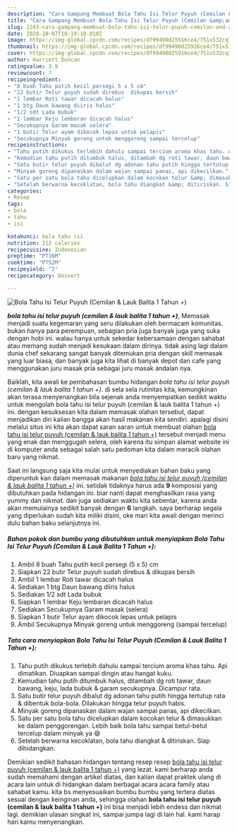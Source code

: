 ```yaml
---
description: "Cara Gampang Membuat Bola Tahu Isi Telur Puyuh (Cemilan &amp;amp; Lauk Balita 1 Tahun +) yang praktis"
title: "Cara Gampang Membuat Bola Tahu Isi Telur Puyuh (Cemilan &amp;amp; Lauk Balita 1 Tahun +) yang praktis"
slug: 2243-cara-gampang-membuat-bola-tahu-isi-telur-puyuh-cemilan-and-amp-lauk-balita-1-tahun-yang-praktis
date: 2020-10-07T10:19:10.010Z
image: https://img-global.cpcdn.com/recipes/df99490d25916ce4/751x532cq70/bola-tahu-isi-telur-puyuh-cemilan-lauk-balita-1-tahun-foto-resep-utama.jpg
thumbnail: https://img-global.cpcdn.com/recipes/df99490d25916ce4/751x532cq70/bola-tahu-isi-telur-puyuh-cemilan-lauk-balita-1-tahun-foto-resep-utama.jpg
cover: https://img-global.cpcdn.com/recipes/df99490d25916ce4/751x532cq70/bola-tahu-isi-telur-puyuh-cemilan-lauk-balita-1-tahun-foto-resep-utama.jpg
author: Harriett Duncan
ratingvalue: 3.9
reviewcount: 7
recipeingredient:
- "8 buah Tahu putih kecil persegi 5 x 5 cm"
- "22 butir Telur puyuh sudah direbus  dikupas bersih"
- "1 lembar Roti tawar dicacah halus"
- "1 btg Daun bawang diiris halus"
- "1/2 sdt Lada bubuk"
- "1 lembar Keju lembaran dicacah halus"
- "Secukupnya Garam masak selera"
- "1 butir Telur ayam dikocok lepas untuk pelapis"
- "Secukupnya Minyak goreng untuk menggoreng sampai tercelup"
recipeinstructions:
- "Tahu putih dikukus terlebih dahulu sampai tercium aroma khas tahu. Api dimatikan. Diuapkan sampai dingin atau hangat kuku."
- "Kemudian tahu putih ditumbuk halus, ditambah dg roti tawar, daun bawang, keju, lada bubuk &amp; garam secukupnya. Dicampur rata."
- "Satu butir telur puyuh dibalut dg adonan tahu putih hingga tertutup rata &amp; dibentuk bola-bola. Dilakukan hingga telur puyuh habis."
- "Minyak goreng dipanaskan dalam wajan sampai panas, api dikecilkan."
- "Satu per satu bola tahu dicelupkan dalam kocokan telur &amp; dimasukkan ke dalam penggorengan. Lebih baik bola tahu sampai betul-betul tercelup dalam minyak ya 😄"
- "Setelah berwarna kecoklatan, bola tahu diangkat &amp; ditiriskan. Siap dihidangkan."
categories:
- Resep
tags:
- bola
- tahu
- isi

katakunci: bola tahu isi 
nutrition: 212 calories
recipecuisine: Indonesian
preptime: "PT16M"
cooktime: "PT52M"
recipeyield: "2"
recipecategory: Dessert

---
```



![Bola Tahu Isi Telur Puyuh (Cemilan &amp; Lauk Balita 1 Tahun +)](https://img-global.cpcdn.com/recipes/df99490d25916ce4/751x532cq70/bola-tahu-isi-telur-puyuh-cemilan-lauk-balita-1-tahun-foto-resep-utama.jpg)

<b><i>bola tahu isi telur puyuh (cemilan &amp; lauk balita 1 tahun +)</i></b>, Memasak menjadi suatu kegemaran yang seru dilakukan oleh bermacam komunitas. bukan hanya para perempuan, sebagian pria juga banyak juga yang suka dengan hobi ini. walau hanya untuk sekedar kebersamaan dengan sahabat atau memang sudah menjadi kesukaan dalam dirinya. tidak asing lagi dalam dunia chef sekarang sangat banyak ditemukan pria dengan skill memasak yang luar biasa, dan banyak juga kita lihat di banyak depot dan cafe yang menggunakan juru masak pria sebagai juru masak andalan nya.

Baiklah, kita awali ke pembahasan bumbu hidangan <i>bola tahu isi telur puyuh (cemilan &amp; lauk balita 1 tahun +)</i>. di sela sela rutinitas kita, kemungkinan akan terasa menyenangkan bila sejenak anda menyempatkan sedikit waktu untuk mengolah bola tahu isi telur puyuh (cemilan &amp; lauk balita 1 tahun +) ini. dengan kesuksesan kita dalam memasak olahan tersebut, dapat menjadikan diri kalian bangga akan hasil makanan kita sendiri. apalagi disini melalui situs ini kita akan dapat saran saran untuk membuat olahan <u>bola tahu isi telur puyuh (cemilan &amp; lauk balita 1 tahun +)</u> tersebut menjadi menu yang enak dan menggugah selera, oleh karena itu simpan alamat website ini di komputer anda sebagai salah satu pedoman kita dalam meracik olahan baru yang nikmat.




Saat ini langsung saja kita mulai untuk menyediakan bahan baku yang diperuntuk kan dalam memasak makanan <u><i>bola tahu isi telur puyuh (cemilan &amp; lauk balita 1 tahun +)</i></u> ini. setidak tidaknya harus ada <b>9</b> komposisi yang dibutuhkan pada hidangan ini. biar nanti dapat menghasilkan rasa yang yummy dan nikmat. dan juga sediakan waktu kita sebentar, karena anda akan memulainya sedikit banyak dengan <b>6</b> langkah. saya berharap segala yang diperlukan sudah kita miliki disini, oke mari kita awali dengan merinci dulu bahan baku selanjutnya ini.

<!--inarticleads1-->

##### Bahan pokok dan bumbu yang dibutuhkan untuk menyiapkan Bola Tahu Isi Telur Puyuh (Cemilan &amp; Lauk Balita 1 Tahun +):

1. Ambil 8 buah Tahu putih kecil persegi (5 x 5) cm
1. Siapkan 22 butir Telur puyuh sudah direbus &amp; dikupas bersih
1. Ambil 1 lembar Roti tawar dicacah halus
1. Sediakan 1 btg Daun bawang diiris halus
1. Sediakan 1/2 sdt Lada bubuk
1. Siapkan 1 lembar Keju lembaran dicacah halus
1. Sediakan Secukupnya Garam masak (selera)
1. Siapkan 1 butir Telur ayam dikocok lepas untuk pelapis
1. Ambil Secukupnya Minyak goreng untuk menggoreng (sampai tercelup)




<!--inarticleads2-->

##### Tata cara menyiapkan Bola Tahu Isi Telur Puyuh (Cemilan &amp; Lauk Balita 1 Tahun +):

1. Tahu putih dikukus terlebih dahulu sampai tercium aroma khas tahu. Api dimatikan. Diuapkan sampai dingin atau hangat kuku.
1. Kemudian tahu putih ditumbuk halus, ditambah dg roti tawar, daun bawang, keju, lada bubuk &amp; garam secukupnya. Dicampur rata.
1. Satu butir telur puyuh dibalut dg adonan tahu putih hingga tertutup rata &amp; dibentuk bola-bola. Dilakukan hingga telur puyuh habis.
1. Minyak goreng dipanaskan dalam wajan sampai panas, api dikecilkan.
1. Satu per satu bola tahu dicelupkan dalam kocokan telur &amp; dimasukkan ke dalam penggorengan. Lebih baik bola tahu sampai betul-betul tercelup dalam minyak ya 😄
1. Setelah berwarna kecoklatan, bola tahu diangkat &amp; ditiriskan. Siap dihidangkan.




Demikian sedikit bahasan hidangan tentang resep resep <u>bola tahu isi telur puyuh (cemilan &amp; lauk balita 1 tahun +)</u> yang lezat. kami berharap anda sudah memahami dengan artikel diatas, dan kalian dapat praktek ulang di acara lain untuk di hidangkan dalam berbagai acara acara family atau sahabat kamu. kita bs menyesuaikan bumbu bumbu yang tertera diatas sesuai dengan keinginan anda, sehingga olahan <b>bola tahu isi telur puyuh (cemilan &amp; lauk balita 1 tahun +)</b> ini bisa menjadi lebih endess dan nikmat lagi. demikian ulasan singkat ini, sampai jumpa lagi di lain hal. kami harap hari kamu menyenangkan.

